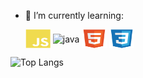 
<hearder>
            <link rel="stylesheet" href="https://cdn.jsdelivr.net/gh/devicons/devicon@v2.15.1/devicon.min.css">
        </hearder>  


- 🌱 I’m currently learning:   <div style="display: inline_block">

  <img align="center" alt="Js" height="30" width="40" src="https://raw.githubusercontent.com/devicons/devicon/master/icons/javascript/javascript-plain.svg">
   <img  align="center" alt="java" height="30" width="40" src="https://cdn.jsdelivr.net/gh/devicons/devicon/icons/java/java-original.svg">
  <img align="center" alt="HTML" height="30" width="40" src="https://raw.githubusercontent.com/devicons/devicon/master/icons/html5/html5-original.svg">
  <img align="center" alt="CSS" height="30" width="40" src="https://raw.githubusercontent.com/devicons/devicon/master/icons/css3/css3-original.svg">
 
</div>

 ![Top Langs](https://github-readme-stats.vercel.app/api/top-langs/?username=joaoTorpe&layout=compact)





          
       
          
           
           
